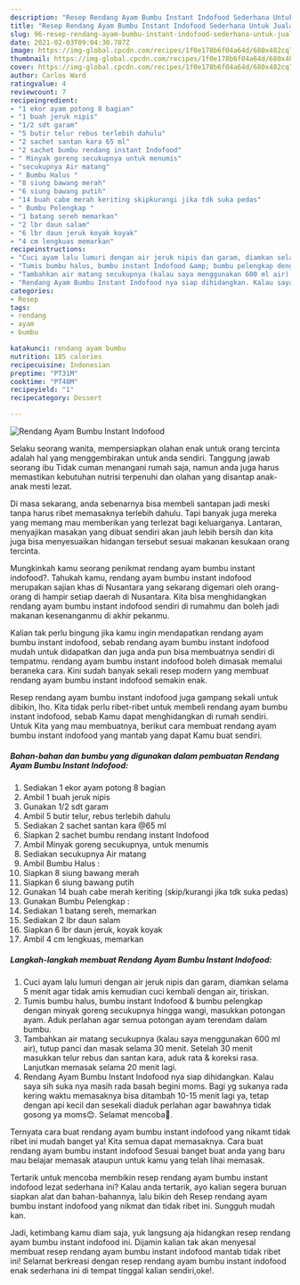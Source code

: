 ```yaml
---
description: "Resep Rendang Ayam Bumbu Instant Indofood Sederhana Untuk Jualan"
title: "Resep Rendang Ayam Bumbu Instant Indofood Sederhana Untuk Jualan"
slug: 96-resep-rendang-ayam-bumbu-instant-indofood-sederhana-untuk-jualan
date: 2021-02-03T09:04:30.707Z
image: https://img-global.cpcdn.com/recipes/1f0e178b6f04a64d/680x482cq70/rendang-ayam-bumbu-instant-indofood-foto-resep-utama.jpg
thumbnail: https://img-global.cpcdn.com/recipes/1f0e178b6f04a64d/680x482cq70/rendang-ayam-bumbu-instant-indofood-foto-resep-utama.jpg
cover: https://img-global.cpcdn.com/recipes/1f0e178b6f04a64d/680x482cq70/rendang-ayam-bumbu-instant-indofood-foto-resep-utama.jpg
author: Carlos Ward
ratingvalue: 4
reviewcount: 7
recipeingredient:
- "1 ekor ayam potong 8 bagian"
- "1 buah jeruk nipis"
- "1/2 sdt garam"
- "5 butir telur rebus terlebih dahulu"
- "2 sachet santan kara 65 ml"
- "2 sachet bumbu rendang instant Indofood"
- " Minyak goreng secukupnya untuk menumis"
- "secukupnya Air matang"
- " Bumbu Halus "
- "8 siung bawang merah"
- "6 siung bawang putih"
- "14 buah cabe merah keriting skipkurangi jika tdk suka pedas"
- " Bumbu Pelengkap "
- "1 batang sereh memarkan"
- "2 lbr daun salam"
- "6 lbr daun jeruk koyak koyak"
- "4 cm lengkuas memarkan"
recipeinstructions:
- "Cuci ayam lalu lumuri dengan air jeruk nipis dan garam, diamkan selama 5 menit agar tidak amis kemudian cuci kembali dengan air, tiriskan."
- "Tumis bumbu halus, bumbu instant Indofood &amp; bumbu pelengkap dengan minyak goreng secukupnya hingga wangi, masukkan potongan ayam. Aduk perlahan agar semua potongan ayam terendam dalam bumbu."
- "Tambahkan air matang secukupnya (kalau saya menggunakan 600 ml air), tutup panci dan masak selama 30 menit. Setelah 30 menit masukkan telur rebus dan santan kara, aduk rata &amp; koreksi rasa. Lanjutkan memasak selama 20 menit lagi."
- "Rendang Ayam Bumbu Instant Indofood nya siap dihidangkan. Kalau saya sih suka nya masih rada basah begini moms. Bagi yg sukanya rada kering waktu memasaknya bisa ditambah 10-15 menit lagi ya, tetap dengan api kecil dan sesekali diaduk perlahan agar bawahnya tidak gosong ya moms😊. Selamat mencoba🤗."
categories:
- Resep
tags:
- rendang
- ayam
- bumbu

katakunci: rendang ayam bumbu 
nutrition: 185 calories
recipecuisine: Indonesian
preptime: "PT31M"
cooktime: "PT48M"
recipeyield: "1"
recipecategory: Dessert

---
```



![Rendang Ayam Bumbu Instant Indofood](https://img-global.cpcdn.com/recipes/1f0e178b6f04a64d/680x482cq70/rendang-ayam-bumbu-instant-indofood-foto-resep-utama.jpg)

Selaku seorang wanita, mempersiapkan olahan enak untuk orang tercinta adalah hal yang menggembirakan untuk anda sendiri. Tanggung jawab seorang ibu Tidak cuman menangani rumah saja, namun anda juga harus memastikan kebutuhan nutrisi terpenuhi dan olahan yang disantap anak-anak mesti lezat.

Di masa  sekarang, anda sebenarnya bisa membeli santapan jadi meski tanpa harus ribet memasaknya terlebih dahulu. Tapi banyak juga mereka yang memang mau memberikan yang terlezat bagi keluarganya. Lantaran, menyajikan masakan yang dibuat sendiri akan jauh lebih bersih dan kita juga bisa menyesuaikan hidangan tersebut sesuai makanan kesukaan orang tercinta. 



Mungkinkah kamu seorang penikmat rendang ayam bumbu instant indofood?. Tahukah kamu, rendang ayam bumbu instant indofood merupakan sajian khas di Nusantara yang sekarang digemari oleh orang-orang di hampir setiap daerah di Nusantara. Kita bisa menghidangkan rendang ayam bumbu instant indofood sendiri di rumahmu dan boleh jadi makanan kesenanganmu di akhir pekanmu.

Kalian tak perlu bingung jika kamu ingin mendapatkan rendang ayam bumbu instant indofood, sebab rendang ayam bumbu instant indofood mudah untuk didapatkan dan juga anda pun bisa membuatnya sendiri di tempatmu. rendang ayam bumbu instant indofood boleh dimasak memalui beraneka cara. Kini sudah banyak sekali resep modern yang membuat rendang ayam bumbu instant indofood semakin enak.

Resep rendang ayam bumbu instant indofood juga gampang sekali untuk dibikin, lho. Kita tidak perlu ribet-ribet untuk membeli rendang ayam bumbu instant indofood, sebab Kamu dapat menghidangkan di rumah sendiri. Untuk Kita yang mau membuatnya, berikut cara membuat rendang ayam bumbu instant indofood yang mantab yang dapat Kamu buat sendiri.

<!--inarticleads1-->

##### Bahan-bahan dan bumbu yang digunakan dalam pembuatan Rendang Ayam Bumbu Instant Indofood:

1. Sediakan 1 ekor ayam potong 8 bagian
1. Ambil 1 buah jeruk nipis
1. Gunakan 1/2 sdt garam
1. Ambil 5 butir telur, rebus terlebih dahulu
1. Sediakan 2 sachet santan kara @65 ml
1. Siapkan 2 sachet bumbu rendang instant Indofood
1. Ambil  Minyak goreng secukupnya, untuk menumis
1. Sediakan secukupnya Air matang
1. Ambil  Bumbu Halus :
1. Siapkan 8 siung bawang merah
1. Siapkan 6 siung bawang putih
1. Gunakan 14 buah cabe merah keriting (skip/kurangi jika tdk suka pedas)
1. Gunakan  Bumbu Pelengkap :
1. Sediakan 1 batang sereh, memarkan
1. Sediakan 2 lbr daun salam
1. Siapkan 6 lbr daun jeruk, koyak koyak
1. Ambil 4 cm lengkuas, memarkan




<!--inarticleads2-->

##### Langkah-langkah membuat Rendang Ayam Bumbu Instant Indofood:

1. Cuci ayam lalu lumuri dengan air jeruk nipis dan garam, diamkan selama 5 menit agar tidak amis kemudian cuci kembali dengan air, tiriskan.
1. Tumis bumbu halus, bumbu instant Indofood &amp; bumbu pelengkap dengan minyak goreng secukupnya hingga wangi, masukkan potongan ayam. Aduk perlahan agar semua potongan ayam terendam dalam bumbu.
1. Tambahkan air matang secukupnya (kalau saya menggunakan 600 ml air), tutup panci dan masak selama 30 menit. Setelah 30 menit masukkan telur rebus dan santan kara, aduk rata &amp; koreksi rasa. Lanjutkan memasak selama 20 menit lagi.
1. Rendang Ayam Bumbu Instant Indofood nya siap dihidangkan. Kalau saya sih suka nya masih rada basah begini moms. Bagi yg sukanya rada kering waktu memasaknya bisa ditambah 10-15 menit lagi ya, tetap dengan api kecil dan sesekali diaduk perlahan agar bawahnya tidak gosong ya moms😊. Selamat mencoba🤗.




Ternyata cara buat rendang ayam bumbu instant indofood yang nikamt tidak ribet ini mudah banget ya! Kita semua dapat memasaknya. Cara buat rendang ayam bumbu instant indofood Sesuai banget buat anda yang baru mau belajar memasak ataupun untuk kamu yang telah lihai memasak.

Tertarik untuk mencoba membikin resep rendang ayam bumbu instant indofood lezat sederhana ini? Kalau anda tertarik, ayo kalian segera buruan siapkan alat dan bahan-bahannya, lalu bikin deh Resep rendang ayam bumbu instant indofood yang nikmat dan tidak ribet ini. Sungguh mudah kan. 

Jadi, ketimbang kamu diam saja, yuk langsung aja hidangkan resep rendang ayam bumbu instant indofood ini. Dijamin kalian tak akan menyesal membuat resep rendang ayam bumbu instant indofood mantab tidak ribet ini! Selamat berkreasi dengan resep rendang ayam bumbu instant indofood enak sederhana ini di tempat tinggal kalian sendiri,oke!.

